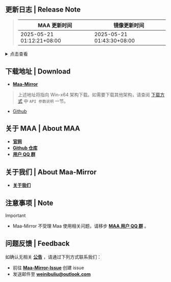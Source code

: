 ## 更新日志 | Release Note
> MAA 更新时间 | 镜像更新时间
> --- | ---
> 2025-05-21 01:12:21+08:00 | 2025-05-21 01:43:30+08:00

<details>

<summary>点击查看</summary>

### 改进 | Improved

* 选择 Mirror酱 更新渠道更新软件版本但未填写 cdk 时 Fallback 至海外源 `@`ABA2396
* 优化 Placeholder 提示 `@`ABA2396
* 优化检查更新逻辑 `@`ABA2396
* 自动战斗编队优化干员识别, 修复roi未包含完整干员名 (#12740) `@`status102 `@`pre-commit-ci[bot]

### 修复 | Fix

* 使用理智药超限后减少后无法确认使用理智药 `@`status102
* Mac修复Mirror酱资源更新问题 `@`hguandl

### 其他 | Other

* wpf版本不一致仅允许DebugVersion `@`status102
* 地图截图改用 jpeg `@`ABA2396
* 使用理智药后状态未能更新 `@`status102
* 自动战斗循环 BattleStartPre retry 3次 `@`ABA2396
* task schema update `@`SherkeyXD
* 调整战斗列表说明 `@`status102
* 调整界面提示 `@`ABA2396

**Full Changelog**: [v5.16.6 -> v5.16.7](https://github.com/MaaAssistantArknights/MaaAssistantArknights/compare/v5.16.6...v5.16.7)

[已有 Mirror酱 CDK？前往 Mirror酱 高速下载](https://mirrorchyan.com/zh/projects?rid=MAA)


</details>

## 下载地址 | Download
- **[Maa-Mirror](https://maa.mmirror.top/arch=win-x64?ver=v5.16.7)**
> 上述地址将指向 Win-x64 架构下载。如需要下载其他架构，请查阅 [下载方式](https://mmirror.top/download.html) 中 `API 参数说明` 一节。
- [Github](https://github.com/MaaAssistantArknights/MaaAssistantArknights/releases/v5.16.7)

## 关于 MAA | About MAA
- **[官网](https://maa.plus)**
- **[Github 仓库](https://github.com/MaaAssistantArknights/MaaAssistantArknights)**
- **[用户 QQ 群](https://ota.maa.plus/MaaAssistantArknights/api/qqgroup)**

## 关于我们 | About Maa-Mirror
- **[关于我们](https://mmirror.top/about.html)**

## 注意事项 | Note
> [!IMPORTANT]
> - Maa-Mirror 不受理 Maa 使用相关问题，请移步 **[MAA 用户 QQ 群](https://ota.maa.plus/MaaAssistantArknights/api/qqgroup)** 。

## 问题反馈 | Feedback
如确认无相关 **[公告](https://mmirror.top/post/gong-gao.html)** ，请通过下列方式联系我们：
- 前往 **[Maa-Mirror-Issue](https://github.com/MaaMirror/Maa-Mirror-Issue/issues)** 创建 issue
- 发送邮件至 **<a href="mailto:weinibuliu@outlook.com">weinibuliu@outlook.com</a>**
